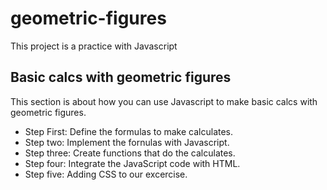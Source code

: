 # geometric-figures
This project is a practice with Javascript

## Basic calcs with geometric figures
This section is about how you can use Javascript to make basic calcs with geometric figures.

- Step First: Define the formulas to make calculates.
- Step two: Implement the fornulas with Javascript.
- Step three: Create functions that do the calculates.
- Step four: Integrate the JavaScript code with HTML.
- Step five: Adding CSS to our excercise.
